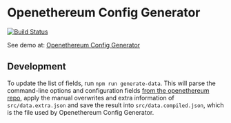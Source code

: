 # Openethereum Config Generator

[![Build Status](https://travis-ci.org/dev-nodes/openethereum-config-generator.svg?branch=master)](https://travis-ci.org/dev-nodes/openethereum-config-generator)

See demo at: [Openethereum Config Generator](https://dev-nodes.github.io/openethereum-config-generator)

## Development

To update the list of fields, run `npm run generate-data`. This will parse the command-line options and configuration fields [from the openethereum repo](https://github.com/openethereum/openethereum/blob/master/parity/cli/mod.rs), apply the manual overwrites and extra information of `src/data.extra.json` and save the result into `src/data.compiled.json`, which is the file used by Openethereum Config Generator.
